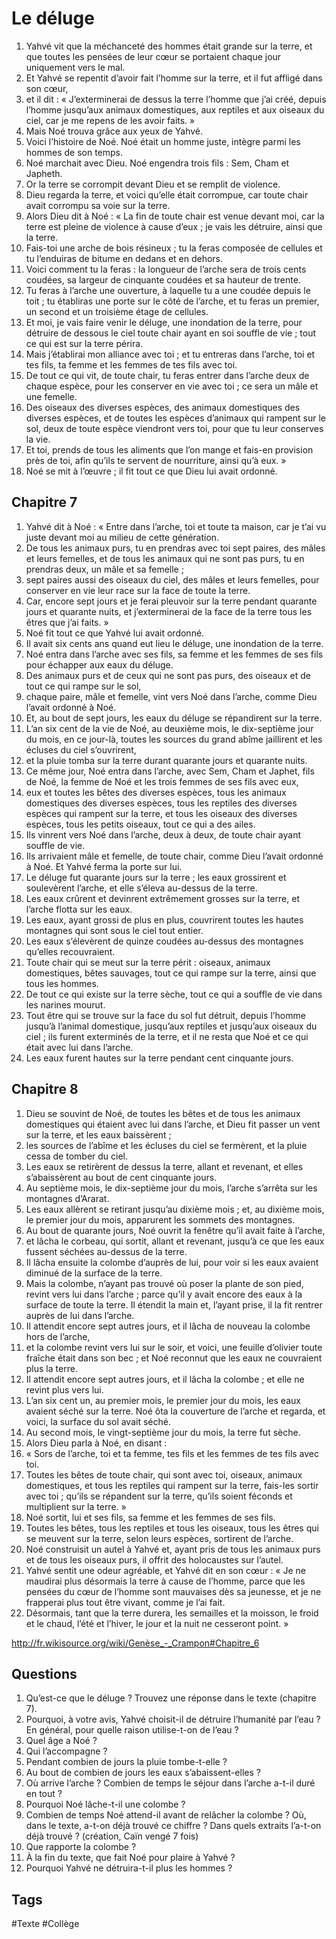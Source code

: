 # Le déluge

1. Yahvé vit que la méchanceté des hommes était grande sur la terre, et que toutes les pensées de leur cœur se portaient chaque jour uniquement vers le mal.
2. Et Yahvé se repentit d’avoir fait l’homme sur la terre, et il fut affligé dans son cœur,
3. et il dit : « J’exterminerai de dessus la terre l’homme que j’ai créé, depuis l’homme jusqu’aux animaux domestiques, aux reptiles et aux oiseaux du ciel, car je me repens de les avoir faits. »
4. Mais Noé trouva grâce aux yeux de Yahvé.
5. Voici l’histoire de Noé. Noé était un homme juste, intègre parmi les hommes de son temps.
6. Noé marchait avec Dieu. Noé engendra trois fils : Sem, Cham et Japheth.
7. Or la terre se corrompit devant Dieu et se remplit de violence.
8. Dieu regarda la terre, et voici qu’elle était corrompue, car toute chair avait corrompu sa voie sur la terre.
9. Alors Dieu dit à Noé : « La fin de toute chair est venue devant moi, car la terre est pleine de violence à cause d’eux ; je vais les détruire, ainsi que la terre.
10. Fais-toi une arche de bois résineux ; tu la feras composée de cellules et tu l’enduiras de bitume en dedans et en dehors.
11. Voici comment tu la feras : la longueur de l’arche sera de trois cents coudées, sa largeur de cinquante coudées et sa hauteur de trente.
12. Tu feras à l’arche une ouverture, à laquelle tu a une coudée depuis le toit ; tu établiras une porte sur le côté de l’arche, et tu feras un premier, un second et un troisième étage de cellules.
13. Et moi, je vais faire venir le déluge, une inondation de la terre, pour détruire de dessous le ciel toute chair ayant en soi souffle de vie ; tout ce qui est sur la terre périra.
14. Mais j’établirai mon alliance avec toi ; et tu entreras dans l’arche, toi et tes fils, ta femme et les femmes de tes fils avec toi.
15. De tout ce qui vit, de toute chair, tu feras entrer dans l’arche deux de chaque espèce, pour les conserver en vie avec toi ; ce sera un mâle et une femelle.
16. Des oiseaux des diverses espèces, des animaux domestiques des diverses espèces, et de toutes les espèces d’animaux qui rampent sur le sol, deux de toute espèce viendront vers toi, pour que tu leur conserves la vie.
17. Et toi, prends de tous les aliments que l’on mange et fais-en provision près de toi, afin qu’ils te servent de nourriture, ainsi qu’à eux. »
18. Noé se mit à l’œuvre ; il fit tout ce que Dieu lui avait ordonné.

## Chapitre 7

1. Yahvé dit à Noé : « Entre dans l’arche, toi et toute ta maison, car je t’ai vu juste devant moi au milieu de cette génération.
2. De tous les animaux purs, tu en prendras avec toi sept paires, des mâles et leurs femelles, et de tous les animaux qui ne sont pas purs, tu en prendras deux, un mâle et sa femelle ;
3. sept paires aussi des oiseaux du ciel, des mâles et leurs femelles, pour conserver en vie leur race sur la face de toute la terre.
4. Car, encore sept jours et je ferai pleuvoir sur la terre pendant quarante jours et quarante nuits, et j’exterminerai de la face de la terre tous les êtres que j’ai faits. »
5. Noé fit tout ce que Yahvé lui avait ordonné.
6. Il avait six cents ans quand eut lieu le déluge, une inondation de la terre.
7. Noé entra dans l’arche avec ses fils, sa femme et les femmes de ses fils pour échapper aux eaux du déluge.
8. Des animaux purs et de ceux qui ne sont pas purs, des oiseaux et de tout ce qui rampe sur le sol,
9. chaque paire, mâle et femelle, vint vers Noé dans l’arche, comme Dieu l’avait ordonné à Noé.
10. Et, au bout de sept jours, les eaux du déluge se répandirent sur la terre.
11. L’an six cent de la vie de Noé, au deuxième mois, le dix-septième jour du mois, en ce jour-là, toutes les sources du grand abîme jaillirent et les écluses du ciel s’ouvrirent,
12. et la pluie tomba sur la terre durant quarante jours et quarante nuits.
13. Ce même jour, Noé entra dans l’arche, avec Sem, Cham et Japhet, fils de Noé, la femme de Noé et les trois femmes de ses fils avec eux,
14. eux et toutes les bêtes des diverses espèces, tous les animaux domestiques des diverses espèces, tous les reptiles des diverses espèces qui rampent sur la terre, et tous les oiseaux des diverses espèces, tous les petits oiseaux, tout ce qui a des ailes.
15. Ils vinrent vers Noé dans l’arche, deux à deux, de toute chair ayant souffle de vie.
16. Ils arrivaient mâle et femelle, de toute chair, comme Dieu l’avait ordonné à Noé. Et Yahvé ferma la porte sur lui.
17. Le déluge fut quarante jours sur la terre ; les eaux grossirent et soulevèrent l’arche, et elle s’éleva au-dessus de la terre.
18. Les eaux crûrent et devinrent extrêmement grosses sur la terre, et l’arche flotta sur les eaux.
19. Les eaux, ayant grossi de plus en plus, couvrirent toutes les hautes montagnes qui sont sous le ciel tout entier.
20. Les eaux s’élevèrent de quinze coudées au-dessus des montagnes qu’elles recouvraient.
21. Toute chair qui se meut sur la terre périt : oiseaux, animaux domestiques, bêtes sauvages, tout ce qui rampe sur la terre, ainsi que tous les hommes.
22. De tout ce qui existe sur la terre sèche, tout ce qui a souffle de vie dans les narines mourut.
23. Tout être qui se trouve sur la face du sol fut détruit, depuis l’homme jusqu’à l’animal domestique, jusqu’aux reptiles et jusqu’aux oiseaux du ciel ; ils furent exterminés de la terre, et il ne resta que Noé et ce qui était avec lui dans l’arche.
24. Les eaux furent hautes sur la terre pendant cent cinquante jours.

## Chapitre 8
1. Dieu se souvint de Noé, de toutes les bêtes et de tous les animaux domestiques qui étaient avec lui dans l’arche, et Dieu fit passer un vent sur la terre, et les eaux baissèrent ;
2. les sources de l’abîme et les écluses du ciel se fermèrent, et la pluie cessa de tomber du ciel.
3. Les eaux se retirèrent de dessus la terre, allant et revenant, et elles s’abaissèrent au bout de cent cinquante jours.
4. Au septième mois, le dix-septième jour du mois, l’arche s’arrêta sur les montagnes d’Ararat.
5. Les eaux allèrent se retirant jusqu’au dixième mois ; et, au dixième mois, le premier jour du mois, apparurent les sommets des montagnes.
6. Au bout de quarante jours, Noé ouvrit la fenêtre qu’il avait faite à l’arche,
7. et lâcha le corbeau, qui sortit, allant et revenant, jusqu’à ce que les eaux fussent séchées au-dessus de la terre.
8. Il lâcha ensuite la colombe d’auprès de lui, pour voir si les eaux avaient diminué de la surface de la terre.
9. Mais la colombe, n’ayant pas trouvé où poser la plante de son pied, revint vers lui dans l’arche ; parce qu’il y avait encore des eaux à la surface de toute la terre. Il étendit la main et, l’ayant prise, il la fit rentrer auprès de lui dans l’arche.
10. Il attendit encore sept autres jours, et il lâcha de nouveau la colombe hors de l’arche,
11. et la colombe revint vers lui sur le soir, et voici, une feuille d’olivier toute fraîche était dans son bec ; et Noé reconnut que les eaux ne couvraient plus la terre.
12. Il attendit encore sept autres jours, et il lâcha la colombe ; et elle ne revint plus vers lui.
13. L’an six cent un, au premier mois, le premier jour du mois, les eaux avaient séché sur la terre. Noé ôta la couverture de l’arche et regarda, et voici, la surface du sol avait séché.
14. Au second mois, le vingt-septième jour du mois, la terre fut sèche.
15. Alors Dieu parla à Noé, en disant :
16. « Sors de l’arche, toi et ta femme, tes fils et les femmes de tes fils avec toi.
17. Toutes les bêtes de toute chair, qui sont avec toi, oiseaux, animaux domestiques, et tous les reptiles qui rampent sur la terre, fais-les sortir avec toi ; qu’ils se répandent sur la terre, qu’ils soient féconds et multiplient sur la terre. »
18. Noé sortit, lui et ses fils, sa femme et les femmes de ses fils.
19. Toutes les bêtes, tous les reptiles et tous les oiseaux, tous les êtres qui se meuvent sur la terre, selon leurs espèces, sortirent de l’arche.
20. Noé construisit un autel à Yahvé et, ayant pris de tous les animaux purs et de tous les oiseaux purs, il offrit des holocaustes sur l’autel.
21. Yahvé sentit une odeur agréable, et Yahvé dit en son cœur : « Je ne maudirai plus désormais la terre à cause de l’homme, parce que les pensées du cœur de l’homme sont mauvaises dès sa jeunesse, et je ne frapperai plus tout être vivant, comme je l’ai fait.
22. Désormais, tant que la terre durera, les semailles et la moisson, le froid et le chaud, l’été et l’hiver, le jour et la nuit ne cesseront point. »

http://fr.wikisource.org/wiki/Genèse_-_Crampon#Chapitre_6

## Questions

1. Qu’est-ce que le déluge ? Trouvez une réponse dans le texte (chapitre 7).
2. Pourquoi, à votre avis, Yahvé choisit-il de détruire l’humanité par l’eau ? En général, pour quelle raison utilise-t-on de l’eau ?
3. Quel âge a Noé ?
4. Qui l’accompagne ?
5. Pendant combien de jours la pluie tombe-t-elle ?
6. Au bout de combien de jours les eaux s’abaissent-elles ?
7. Où arrive l’arche ? Combien de temps le séjour dans l’arche a-t-il duré en tout ?
8. Pourquoi Noé lâche-t-il une colombe ?
9. Combien de temps Noé attend-il avant de relâcher la colombe ? Où, dans le texte, a-t-on déjà trouvé ce chiffre ? Dans quels extraits l’a-t-on déjà trouvé ? (création, Caïn vengé 7 fois)
10. Que rapporte la colombe ?
11. À la fin du texte, que fait Noé pour plaire à Yahvé ?
12. Pourquoi Yahvé ne détruira-t-il plus les hommes ?

## Tags

#Texte #Collège 